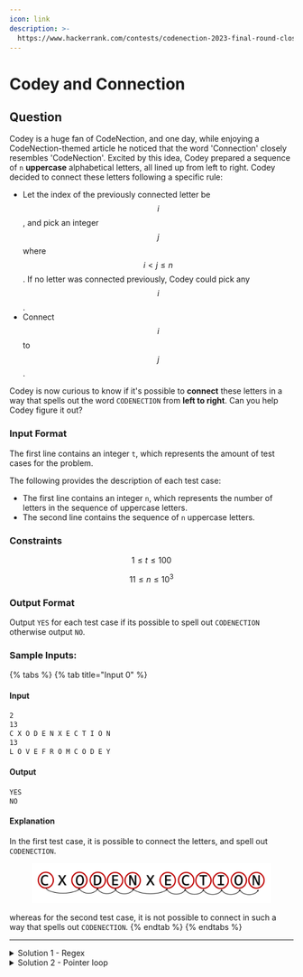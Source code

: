 ```yaml
---
icon: link
description: >-
  https://www.hackerrank.com/contests/codenection-2023-final-round-closed-category/challenges/cn-c11/problem
---
```


# Codey and Connection

## Question

Codey is a huge fan of CodeNection, and one day, while enjoying a CodeNection-themed article he noticed that the word 'Connection' closely resembles 'CodeNection'. Excited by this idea, Codey prepared a sequence of `n` **uppercase** alphabetical letters, all lined up from left to right. Codey decided to connect these letters following a specific rule:

* Let the index of the previously connected letter be $$i$$ , and pick an integer $$j$$ where $$i \lt j \le n$$. If no letter was connected previously, Codey could pick any $$i$$.
* Connect $$i$$ to $$j$$.

Codey is now curious to know if it's possible to **connect** these letters in a way that spells out the word `CODENECTION` from **left to right**. Can you help Codey figure it out?

### Input Format

The first line contains an integer `t`, which represents the amount of test cases for the problem.

The following provides the description of each test case:

* The first line contains an integer `n`, which represents the number of letters in the sequence of uppercase letters.
* The second line contains the sequence of `n` uppercase letters.

### Constraints

$$
1 \le t \le 100
$$

$$
11 \le n \le 10^3
$$

### Output Format

Output `YES` for each test case if its possible to spell out `CODENECTION` otherwise output `NO`.

### Sample Inputs:

{% tabs %}
{% tab title="Input 0" %}
#### Input

```
2
13
C X O D E N X E C T I O N
13
L O V E F R O M C O D E Y 
```

#### Output

```
YES
NO
```

#### Explanation

In the first test case, it is possible to connect the letters, and spell out `CODENECTION`.

<figure><img src="../../../.gitbook/assets/image (2) (1).png" alt=""><figcaption></figcaption></figure>

whereas for the second test case, it is not possible to connect in such a way that spells out `CODENECTION`.
{% endtab %}
{% endtabs %}

***

<details>

<summary>Solution 1 - Regex</summary>

I love using regex, so this will be my go-to solution during competition.

Basically, regex has a term called "$$.*$$", which means "for all". This is used to quickly check if the text contains "CODENECTION" in a swift way.

Otherwise, there's nothing special to say. connect the string, apply regex, then output the result.

Here's the code:

```python
import re

def contains_pattern(word, pattern):
    regex = ".*".join(pattern)
    return bool(re.search(regex, word))

t = int(input().strip())
for _ in range(t):
    m = int(input())
    n = input().strip().split()
    
    if contains_pattern("".join(n), "CODENECTION"):
        print("YES")
    else:
        print("NO")
```

</details>

<details>

<summary>Solution 2 - Pointer loop</summary>

If you forgot the syntax of regex, no worries, you could still scan the words manually.

given the constraints are soft enough (only $$100 * 10^3 = 10^5$$), we can simply using pointer loop to solve this question.

The way it works is simple: check the first letter in the given text, then adds 1, search second letter, etc.

it will exit with "YES" if the counter is equal to length of the CODENECTION string, or "NO" if the pointer looped the whole given text.

Here's the solution, for manually looping through the text:

```python
def contains_codenection(words):
    target = "CODENECTION"
    target_index = 0

    for char in words:
        if char == target[target_index]:
            target_index += 1
        if target_index == len(target):
            return True

    return False

t = int(input().strip())
for _ in range(t):
    m = int(input())
    n = input().strip().split()
    
    if contains_codenection("".join(n)):
        print("YES")
    else:
        print("NO")
```

</details>

